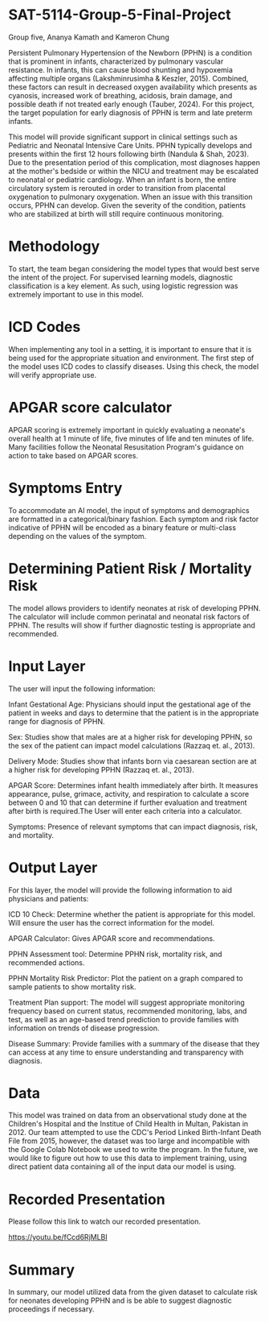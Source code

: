 # SAT-5114-Group-5-Final-Project
Group five, Ananya Kamath and Kameron Chung

Persistent Pulmonary Hypertension of the Newborn (PPHN) is a condition that is prominent in infants, characterized by pulmonary vascular resistance. In infants, this can cause blood shunting and hypoxemia affecting multiple organs (Lakshminrusimha & Keszler, 2015). Combined, these factors can result in decreased oxygen availability which presents as cyanosis, increased work of breathing, acidosis, brain damage, and possible death if not treated early enough (Tauber, 2024). For this project, the target population for early diagnosis of PPHN is term and late preterm infants.

This model will provide significant support in clinical settings such as Pediatric and Neonatal Intensive Care Units. PPHN typically develops and presents within the first 12 hours following birth (Nandula & Shah, 2023). Due to the presentation period of this complication, most diagnoses happen at the mother's bedside or within the NICU and treatment may be escalated to neonatal or pediatric cardiology. When an infant is born, the entire circulatory system is rerouted in order to transition from placental oxygenation to pulmonary oxygenation. When an issue with this transition occurs, PPHN can develop. Given the severity of the condition, patients who are stabilized at birth will still require continuous monitoring. 

# Methodology
To start, the team began considering the model types that would best serve the intent of the project. For supervised learning models, diagnostic classification is a key element. As such, using logistic regression was extremely important to use in this model. 


# ICD Codes
When implementing any tool in a setting, it is important to ensure that it is being used for the appropriate situation and environment. The first step of the model uses ICD codes to classify diseases. Using this check, the model will verify appropriate use.

# APGAR score calculator
APGAR scoring is extremely important in quickly evaluating a neonate's overall health at 1 minute of life, five minutes of life and ten minutes of life. Many facilities follow the Neonatal Resusitation Program's guidance on action to take based on APGAR scores. 

# Symptoms Entry
To accommodate an AI model, the input of symptoms and demographics are formatted in a categorical/binary fashion. Each symptom and risk factor indicative of PPHN will be encoded as a binary feature or multi-class depending on the values of the symptom. 


# Determining Patient Risk / Mortality Risk
The model allows providers to identify neonates at risk of developing PPHN. The calculator will include common perinatal and neonatal risk factors of PPHN. The results will show if further diagnostic testing is appropriate and recommended.


# Input Layer
The user will input the following information:

Infant Gestational Age: Physicians should input the gestational age of the patient in weeks and days to determine that the patient is in the appropriate range for diagnosis of PPHN.

Sex: Studies show that males are at a higher risk for developing PPHN, so the sex of the patient can impact model calculations (Razzaq et. al., 2013).

Delivery Mode: Studies show that infants born via caesarean section are at a higher risk for developing PPHN (Razzaq et. al., 2013). 

APGAR Score: Determines infant health immediately after birth. It measures appearance, pulse, grimace, activity, and respiration to calculate a score between 0 and 10 that can determine if further evaluation and treatment after birth is required.The User will enter each criteria into a calculator.

Symptoms: Presence of relevant symptoms that can impact diagnosis, risk, and mortality.

# Output Layer
For this layer, the model will provide the following information to aid physicians and patients:

ICD 10 Check: Determine whether the patient is appropriate for this model. Will ensure the user has the correct information for the model.

APGAR Calculator: Gives APGAR score and recommendations.

PPHN Assessment tool: Determine PPHN risk, mortality risk, and recommended actions.

PPHN Mortality Risk Predictor: Plot the patient on a graph compared to sample patients to show mortality risk.

Treatment Plan support: The model will suggest appropriate monitoring frequency based on current status, recommended monitoring, labs, and test, as well as an age-based trend prediction to provide families with information on trends of disease progression.

Disease Summary: Provide families with a summary of the disease that they can access at any time to ensure understanding and transparency with diagnosis.

# Data
This model was trained on data from an observational study done at the Children's Hospital and the Institue of Child Health in Multan, Pakistan in 2012. Our team attempted to use the CDC's Period Linked Birth-Infant Death File from 2015, however, the dataset was too large and incompatible with the Google Colab Notebook we used to write the program. In the future, we would like to figure out how to use this data to implement training, using direct patient data containing all of the input data our model is using.  

# Recorded Presentation
Please follow this link to watch our recorded presentation.

https://youtu.be/fCcd6RjMLBI

# Summary
In summary, our model utilized data from the given dataset to calculate risk for neonates developing PPHN and is be able to suggest diagnostic proceedings if necessary.

